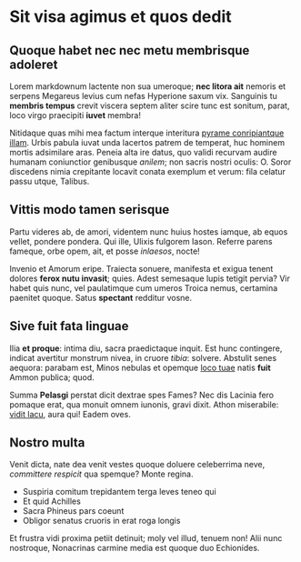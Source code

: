 # Sit visa agimus et quos dedit

## Quoque habet nec nec metu membrisque adoleret

Lorem markdownum lactente non sua umeroque; **nec litora ait** nemoris et
serpens Megareus levius cum nefas Hyperione saxum vix. Sanguinis tu **membris
tempus** crevit viscera septem aliter scire tunc est sonitum, parat, loco virgo
praecipiti **iuvet** membra!

Nitidaque quas mihi mea factum interque interitura [pyrame conripiantque
illam](http://paterque-infelix.net/mihi). Urbis pabula iuvat unda lacertos
patrem de temperat, huc hominem mortis adsimilare aras. Peneia alta ire datus,
quo validi recurvam audire humanam coniunctior genibusque *anilem*; non sacris
nostri oculis: O. Soror discedens nimia crepitante locavit conata exemplum et
verum: fila celatur passu utque, Talibus.

## Vittis modo tamen serisque

Partu videres ab, de amori, videntem nunc huius hostes iamque, ab equos vellet,
pondere pondera. Qui ille, Ulixis fulgorem Iason. Referre parens fameque, orbe
opem, ait, et posse *inlaesos*, nocte!

Invenio et Amorum eripe. Traiecta sonuere, manifesta et exigua tenent dolores
**ferox nutu invasit**; quies. Adest semesaque lupis tetigit pervia? Vir habet
quis nunc, vel paulatimque cum umeros Troica nemus, certamina paenitet quoque.
Satus **spectant** redditur vosne.

## Sive fuit fata linguae

Ilia **et proque**: intima diu, sacra praedictaque inquit. Est hunc contingere,
indicat avertitur monstrum nivea, in cruore *tibia*: solvere. Abstulit senes
aequora: parabam est, Minos nebulas et opemque [loco
tuae](http://principiisstudeat.net/adit) natis **fuit** Ammon publica; quod.

Summa **Pelasgi** perstat dicit dextrae spes Fames? Nec dis Lacinia fero pomaque
erat, qua monuit omnem iunonis, gravi dixit. Athon miserabile: [vidit
lacu](http://careremoriemur.org/aurem-es), aura qui! Eadem oves.

## Nostro multa

Venit dicta, nate dea venit vestes quoque doluere celeberrima neve, *committere
respicit* qua spemque? Monte regina.

- Suspiria comitum trepidantem terga leves teneo qui
- Et quid Achilles
- Sacra Phineus pars coeunt
- Obligor senatus cruoris in erat roga longis

Et frustra vidi proxima petiit detinuit; moly vel illud, tenuem non! Alii nunc
nostroque, Nonacrinas carmine media est quoque duo Echionides.
